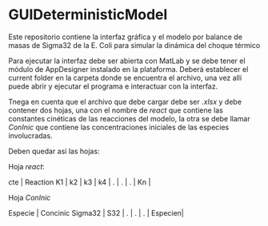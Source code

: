 # GUIDeterministicModel
Este repositorio contiene la interfaz gráfica y el modelo por balance de masas de Sigma32 de la E. Coli para simular la dinámica del choque térmico


Para ejecutar la interfaz debe ser abierta con MatLab y se debe tener el módulo de AppDesigner instalado en la plataforma. 
Deberá establecer el current folder en la carpeta donde se encuentra el archivo, una vez allí puede abrir y ejecutar el programa e interactuar con la interfaz.

Tnega en cuenta que el archivo que debe cargar debe ser *.xlsx* y debe contener dos hojas, una con el nombre de *react* que contiene las constantes cinéticas de las reacciones del modelo, la otra se debe llamar *ConInic* que contiene las concentraciones iniciales de las especies involucradas.


Deben quedar así las hojas:

Hoja *react*:

cte | Reaction
K1  | <value>
k2  | <value>
k3  | <value>
k4  | <value>
.   | <value>
.   | <value>
.   | <value>
Kn  | <value>
  
  
  
  Hoja *ConInic*

  
Especie | Concinic
Sigma32 | <value>
S32     | <value>
.       | <value>
.       | <value>
.       | <value>
Especien| <value>
  
